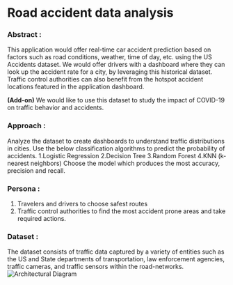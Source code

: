 # Road accident data analysis


### Abstract :
This application would offer real-time car accident prediction based on factors such as 
road conditions, weather, time of day, etc. using the US Accidents dataset.
We would offer drivers with a dashboard where they can look up the accident rate for a city,
by leveraging this historical dataset. Traffic control authorities can also benefit from the hotspot accident locations
featured in the application dashboard.

**(Add-on)** We would like to use this dataset to study the impact of COVID-19 on traffic behavior and accidents.

### Approach :
Analyze the dataset to create dashboards to understand traffic distributions in cities.
Use the below classification algorithms to predict the probability of accidents.
1.Logistic Regression 
2.Decision Tree
3.Random Forest
4.KNN (k- nearest neighbors)
Choose the model which produces the most accuracy, precision and recall.



### Persona :
1. Travelers and drivers to choose safest routes
2. Traffic control authorities to find the most accident prone areas and take required actions.


### Dataset : 
The dataset consists of traffic data captured by a variety of entities such as the US and State departments
of transportation, law enforcement agencies, traffic cameras, and traffic sensors within the road-networks.
![Architectural Diagram](https://user-images.githubusercontent.com/78890615/110549386-d5a31400-80e6-11eb-931f-430dcdf40d89.jpeg)
